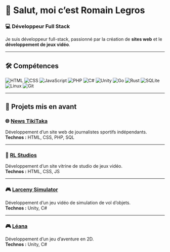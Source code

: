 # 👋 Salut, moi c’est **Romain Legros**

### 💻 Développeur Full Stack  
Je suis développeur full-stack, passionné par la création de **sites web** et le **développement de jeux vidéo**.

---

## 🛠️ Compétences

![HTML](https://img.shields.io/badge/HTML-333?style=for-the-badge&logo=html5&logoColor=E34F26)
![CSS](https://img.shields.io/badge/CSS-333?style=for-the-badge&logo=css3&logoColor=1572B6)
![JavaScript](https://img.shields.io/badge/JavaScript-333?style=for-the-badge&logo=javascript&logoColor=F7DF1E)
![PHP](https://img.shields.io/badge/PHP-333?style=for-the-badge&logo=php&logoColor=777BB4)
![C#](https://img.shields.io/badge/C%23-333?style=for-the-badge&logo=csharp&logoColor=239120)
![Unity](https://img.shields.io/badge/Unity-333?style=for-the-badge&logo=unity&logoColor=FFFFFF)
![Go](https://img.shields.io/badge/Go-333?style=for-the-badge&logo=go&logoColor=00ADD8)
![Rust](https://img.shields.io/badge/Rust-333?style=for-the-badge&logo=rust&logoColor=DEA584)
![SQLite](https://img.shields.io/badge/SQLite-333?style=for-the-badge&logo=sqlite&logoColor=003B57)
![Linux](https://img.shields.io/badge/Linux-333?style=for-the-badge&logo=linux&logoColor=FCC624)
![Git](https://img.shields.io/badge/Git-333?style=for-the-badge&logo=git&logoColor=F05032)

---

## 📌 Projets mis en avant

### 🌐 [News TikiTaka](https://newstikitakaweb.fr)  
Développement d’un site web de journalistes sportifs indépendants.  
**Technos :** HTML, CSS, PHP, SQL  

---

### 🎯 [RL Studios](https://rlstudiosweb.com)  
Développement d’un site vitrine de studio de jeux vidéo.  
**Technos :** HTML, CSS, JS  

---

### 🎮 [Larceny Simulator](https://rlstudiosweb.com/larceny.html)  
Développement d’un jeu vidéo de simulation de vol d’objets.  
**Technos :** Unity, C#  

---

### 🎮 [Léana](https://rlstudiosweb.com/Leana.html)  
Développement d’un jeu d’aventure en 2D.  
**Technos :** Unity, C#  
